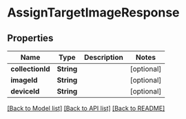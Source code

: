 # AssignTargetImageResponse

## Properties
Name | Type | Description | Notes
------------ | ------------- | ------------- | -------------
**collectionId** | **String** |  | [optional] 
**imageId** | **String** |  | [optional] 
**deviceId** | **String** |  | [optional] 

[[Back to Model list]](../README.md#documentation-for-models) [[Back to API list]](../README.md#documentation-for-api-endpoints) [[Back to README]](../README.md)


